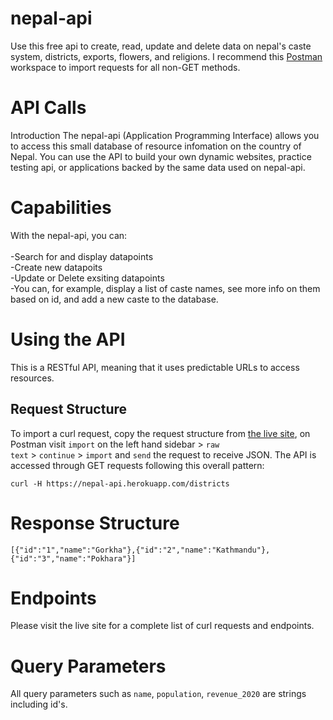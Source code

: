 # nepal-api 

Use this free api to create, read, update and delete data on nepal's caste system, districts, exports, flowers, and religions.
I recommend this <a href="https://www.postman.com/kashitamang/workspace/nepal-api/overview">Postman</a> workspace to import requests for all non-GET methods.

# API Calls
Introduction
The nepal-api (Application Programming Interface) allows you to access this small database of resource infomation on the country of Nepal. You can use the API to build your own dynamic websites, practice testing api, or applications backed by the same data used on nepal-api.

# Capabilities
With the nepal-api, you can:
<br>
<br>
-Search for and display datapoints
<br>
-Create new datapoits
<br>
-Update or Delete exsiting datapoints
<br>
-You can, for example, display a list of caste names, see more info on them based on id, and add a new caste to the database.

# Using the API
This is a RESTful API, meaning that it uses predictable URLs to access resources.

## Request Structure
To import a curl request, copy the request structure from <a href="https://nepal-api.herokuapp.com/">the live site</a>, on Postman visit <code>import</code> on the left hand sidebar > <code>raw text</code> > <code>continue</code> > <code>import</code> and <code>send</code> the request to receive JSON. The API is accessed through GET requests following this overall pattern:


```
curl -H https://nepal-api.herokuapp.com/districts 
```
  
# Response Structure
  <code>[{"id":"1","name":"Gorkha"},{"id":"2","name":"Kathmandu"},{"id":"3","name":"Pokhara"}]
  </code>

# Endpoints
Please visit the live site for a complete list of curl requests and endpoints.

# Query Parameters
All query parameters such as <code>name</code>, <code>population</code>, <code>revenue_2020</code> are strings including id's.

